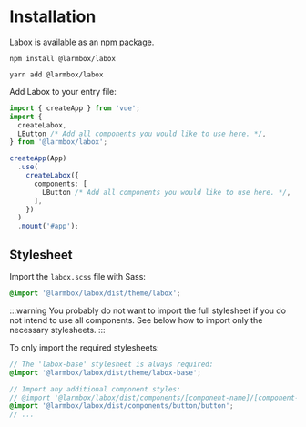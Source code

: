 # Installation

Labox is available as an [npm package](https://www.npmjs.com/package/@larmbox/labox).

<CodeGroup>
  <CodeGroupItem title="npm" active>

```bash:no-line-numbers
npm install @larmbox/labox
```

  </CodeGroupItem>
  <CodeGroupItem title="Yarn">
  
```bash:no-line-numbers
yarn add @larmbox/labox
```

  </CodeGroupItem>
</CodeGroup>

Add Labox to your entry file:

```ts
import { createApp } from 'vue';
import {
  createLabox,
  LButton /* Add all components you would like to use here. */,
} from '@larmbox/labox';

createApp(App)
  .use(
    createLabox({
      components: [
        LButton /* Add all components you would like to use here. */,
      ],
    })
  )
  .mount('#app');
```

## Stylesheet

Import the `labox.scss` file with Sass:

```scss
@import '@larmbox/labox/dist/theme/labox';
```

:::warning
You probably do not want to import the full stylesheet if you do not intend to use all components. See below how to import only the necessary stylesheets.
:::

To only import the required stylesheets:

```scss
// The 'labox-base' stylesheet is always required:
@import '@larmbox/labox/dist/theme/labox-base';

// Import any additional component styles:
// @import '@larmbox/labox/dist/components/[component-name]/[component-name]';
@import '@larmbox/labox/dist/components/button/button';
// ...
```
